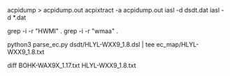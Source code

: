 acpidump > acpidump.out 
acpixtract -a acpidump.out
iasl -d dsdt.dat
iasl -d *.dat 

grep -i -r  "HWMI" .
grep -i -r  "wmaa" .


python3 parse_ec.py dsdt/HLYL-WXX9_1.8.dsl | tee ec_map/HLYL-WXX9_1.8.txt

diff BOHK-WAX9X_1.17.txt HLYL-WXX9_1.8.txt


